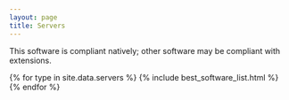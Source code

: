 ```yaml
---
layout: page
title: Servers
---
```

This software is compliant natively; other software may be compliant with extensions.

{% for type in site.data.servers %}
{% include best_software_list.html %}
{% endfor %}

